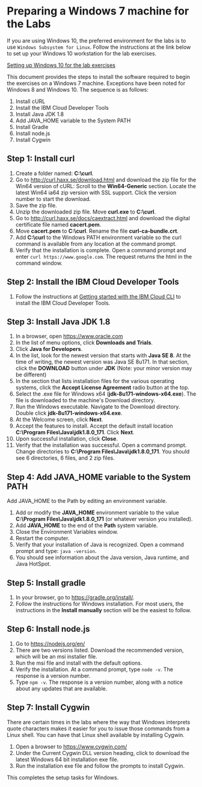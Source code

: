 # Preparing a Windows 7 machine for the Labs

If you are using Windows 10, the preferred environment for the labs is to use `Windows Subsystem for Linux`. Follow the instructions at the link below to set up your Windows 10 workstation for the lab exercises.

[Setting up Windows 10 for the lab exercises](https://ibm-cloud-academy.github.io/set_up_windows10.html)


This document provides the steps to install the software required to begin the exercises on a Windows 7 machine.  Exceptions have been noted for Windows 8 and Windows 10. The sequence is as follows:

1. Install cURL
2. Install the IBM Cloud Developer Tools
3. Install Java JDK 1.8
4. Add JAVA_HOME variable to the System PATH
5. Install Gradle
6. Install node.js
7. Install Cygwin

## Step 1:  Install curl
1. Create a folder named:  __C:\curl__.
2. Go to http://curl.haxx.se/download.html and download the zip file for the Win64 version of cURL:
Scroll to the __Win64-Generic__ section.  Locate the latest Win64 ia64 zip version with SSL support. Click the version number to start the download.
3. Save the zip file.
4. Unzip the downloaded zip file.  Move __curl.exe__ to __C:\curl__.
5. Go to http://curl.haxx.se/docs/caextract.html  and download the digital certificate file named __cacert.pem__.
6. Move __cacert.pem__ to __C:\curl__.  Rename the file __curl-ca-bundle.crt__.
7. Add __C:\curl__ to the Windows PATH environment variable so the curl command is available from any location at the command prompt.
8. Verify that the installation is complete. Open a command prompt and enter `curl https://www.google.com`. The request returns the html in the command window.

## Step 2: Install the IBM Cloud Developer Tools

1. Follow the instructions at [Getting started with the IBM Cloud CLI](https://cloud.ibm.com/docs/cli/index.html#overview) to install the IBM Cloud Developer Tools.

## Step 3: Install Java JDK 1.8

1. In a browser, open https://www.oracle.com
2. In the list of menu options, click __Downloads and Trials__.
3. Click __Java for Developers__.
4. In the list, look for the newest version that starts with __Java SE 8__. At the time of writing, the newest version was Java SE 8u171. In that section, click the __DOWNLOAD__ button under __JDK__ (Note: your minor version may be different)
5. In the section that lists installation files for the various operating systems, click the __Accept License Agreement__ radio button at the top.
6. Select the .exe file for Windows x64 (__jdk-8u171-windows-x64.exe__).  The file is downloaded to the machine's Download directory.
7. Run the Windows executable.  Navigate to the Download directory. Double click __jdk-8u171-windows-x64.exe__.
8. At the Welcome screen, click __Next__.
9. Accept the features to install.  Accept the default install location __C:\Program Files\Java\jdk1.8.0_171__.  Click __Next__.
10. Upon successful installation, click __Close__.
11. Verify that the installation was successful.  Open a command prompt.  Change directories to __C:\Program Files\Java\jdk1.8.0_171__. You should see 6 directories, 6 files, and 2 zip files.

## Step 4: Add JAVA_HOME variable to the System PATH  

Add JAVA_HOME to the Path by editing an environment variable.

1. Add or modify the __JAVA_HOME__ environment variable to the value __C:\Program Files\Java\jdk1.8.0_171__ (or whatever version you installed).
2. Add __JAVA_HOME__ to the end of the __Path__ system variable.
3. Close the Environment Variables window.
4. Restart the computer.
5. Verify that your installation of Java is recognized. Open a command prompt and type:
`java -version`.
6. You should see information about the Java version, Java runtime, and Java HotSpot.

## Step 5: Install gradle
1. In your browser, go to https://gradle.org/install/.
2. Follow the instructions for Windows installation. For most users, the instructions in the __Install manually__ section will be the easiest to follow.

## Step 6:  Install node.js
1. Go to https://nodejs.org/en/
2. There are two versions listed. Download the recommended version, which will be an msi installer file.
3. Run the msi file and install with the default options.
4. Verify the installation. At a command prompt, type `node -v`. The response is a version number.
5. Type `npm -v`. The response is a version number, along with a notice about any updates that are available.

## Step 7: Install Cygwin

There are certain times in the labs where the way that Windows interprets quote characters makes it easier for you to issue those commands from a Linux shell. You can have that Linux shell available by installing Cygwin.

1. Open a browser to https://www.cygwin.com/
2. Under the Current Cygwin DLL version heading, click to download the latest Windows 64 bit installation exe file.
3. Run the installation exe file and follow the prompts to install Cygwin.

This completes the setup tasks for Windows.
